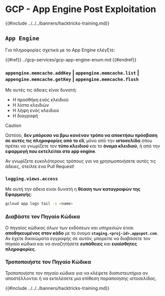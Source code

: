 # GCP - App Engine Post Exploitation

{{#include ../../../banners/hacktricks-training.md}}

## `App Engine`

Για πληροφορίες σχετικά με το App Engine ελέγξτε:

{{#ref}}
../gcp-services/gcp-app-engine-enum.md
{{#endref}}

### `appengine.memcache.addKey` | `appengine.memcache.list` | `appengine.memcache.getKey` | `appengine.memcache.flush`

Με αυτές τις άδειες είναι δυνατή:

- Η προσθήκη ενός κλειδιού
- Η λίστα κλειδιών
- Η λήψη ενός κλειδιού
- Η διαγραφή

> [!CAUTION]
> Ωστόσο, **δεν μπόρεσα να βρω κανέναν τρόπο να αποκτήσω πρόσβαση σε αυτές τις πληροφορίες από το cli**, μόνο από την **ιστοσελίδα** όπου πρέπει να γνωρίζετε τον **τύπο κλειδιού** και το **όνομα κλειδιού**, ή από την **εφαρμογή που εκτελείται στο app engine**.
>
> Αν γνωρίζετε ευκολότερους τρόπους για να χρησιμοποιήσετε αυτές τις άδειες, στείλτε ένα Pull Request!

### `logging.views.access`

Με αυτή την άδεια είναι δυνατή η **θέαση των καταγραφών της Εφαρμογής**:
```bash
gcloud app logs tail -s <name>
```
### Διαβάστε τον Πηγαίο Κώδικα

Ο πηγαίος κώδικας όλων των εκδόσεων και υπηρεσιών είναι **αποθηκευμένος στον κάδο** με το όνομα **`staging.<proj-id>.appspot.com`**. Αν έχετε δικαιώματα εγγραφής σε αυτόν, μπορείτε να διαβάσετε τον πηγαίο κώδικα και να αναζητήσετε **ευπάθειες** και **ευαίσθητες πληροφορίες**.

### Τροποποιήστε τον Πηγαίο Κώδικα

Τροποποιήστε τον πηγαίο κώδικα για να κλέψετε διαπιστευτήρια αν αποστέλλονται ή να εκτελέσετε μια επίθεση παραποίησης ιστοσελίδας.

{{#include ../../../banners/hacktricks-training.md}}
